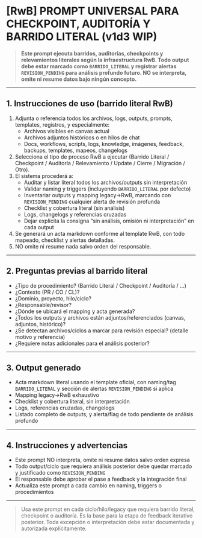 # [RwB] PROMPT UNIVERSAL PARA CHECKPOINT, AUDITORÍA Y BARRIDO LITERAL (v1d3 WIP)

> **Este prompt ejecuta barridos, auditorías, checkpoints y relevamientos literales según la infraestructura RwB. Todo output debe estar marcado como `BARRIDO_LITERAL` y registrar alertas `REVISION_PENDING` para análisis profundo futuro. NO se interpreta, omite ni resume datos bajo ningún concepto.**

---

## 1. Instrucciones de uso (barrido literal RwB)

1. Adjunta o referencia todos los archivos, logs, outputs, prompts, templates, registros, y especialmente:
   - Archivos visibles en canvas actual
   - Archivos adjuntos históricos o en hilos de chat
   - Docs, workflows, scripts, logs, knowledge, imágenes, feedback, backups, templates, mapeos, changelogs
2. Selecciona el tipo de proceso RwB a ejecutar (Barrido Literal / Checkpoint / Auditoría / Relevamiento / Update / Cierre / Migración / Otro).
3. El sistema procederá a:
   - Auditar y listar literal todos los archivos/outputs sin interpretación
   - Validar naming y triggers (incluyendo `BARRIDO_LITERAL` por defecto)
   - Inventariar outputs y mapping legacy→RwB, marcando con `REVISION_PENDING` cualquier alerta de revisión profunda
   - Checklist y cobertura literal (sin análisis)
   - Logs, changelogs y referencias cruzadas
   - Dejar explícita la consigna “sin análisis, omisión ni interpretación” en cada output
4. Se generará un acta markdown conforme al template RwB, con todo mapeado, checklist y alertas detalladas.
5. NO omite ni resume nada salvo orden del responsable.

---

## 2. Preguntas previas al barrido literal

- ¿Tipo de procedimiento? (Barrido Literal / Checkpoint / Auditoría / ...)
- ¿Contexto (PR / CO / CL)?
- ¿Dominio, proyecto, hilo/ciclo?
- ¿Responsable/revisor?
- ¿Dónde se ubicará el mapping y acta generada?
- ¿Todos los outputs y archivos están adjuntos/referenciados (canvas, adjuntos, histórico)?
- ¿Se detectan archivos/ciclos a marcar para revisión especial? (detalle motivo y referencia)
- ¿Requiere notas adicionales para el análisis posterior?

---

## 3. Output generado

- Acta markdown literal usando el template oficial, con naming/tag `BARRIDO_LITERAL` y sección de alertas `REVISION_PENDING` si aplica
- Mapping legacy→RwB exhaustivo
- Checklist y cobertura literal, sin interpretación
- Logs, referencias cruzadas, changelogs
- Listado completo de outputs, y alerta/flag de todo pendiente de análisis profundo

---

## 4. Instrucciones y advertencias

- Este prompt NO interpreta, omite ni resume datos salvo orden expresa
- Todo output/ciclo que requiera análisis posterior debe quedar marcado y justificado como `REVISION_PENDING`
- El responsable debe aprobar el pase a feedback y la integración final
- Actualiza este prompt a cada cambio en naming, triggers o procedimientos

---

> Usa este prompt en cada ciclo/hilo/legacy que requiera barrido literal, checkpoint o auditoría. Es la base para la etapa de feedback iterativo posterior. Toda excepción o interpretación debe estar documentada y autorizada explícitamente.

